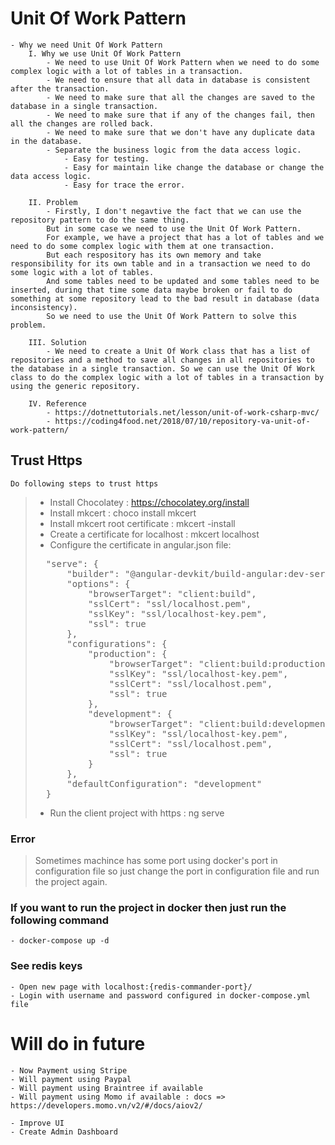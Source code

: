 # Unit Of Work Pattern

    - Why we need Unit Of Work Pattern
        I. Why we use Unit Of Work Pattern
            - We need to use Unit Of Work Pattern when we need to do some complex logic with a lot of tables in a transaction.
            - We need to ensure that all data in database is consistent after the transaction.
            - We need to make sure that all the changes are saved to the database in a single transaction.
            - We need to make sure that if any of the changes fail, then all the changes are rolled back.
            - We need to make sure that we don't have any duplicate data in the database.
            - Separate the business logic from the data access logic.
                - Easy for testing.
                - Easy for maintain like change the database or change the data access logic.
                - Easy for trace the error.

        II. Problem
            - Firstly, I don't negavtive the fact that we can use the repository pattern to do the same thing.
            But in some case we need to use the Unit Of Work Pattern.
            For example, we have a project that has a lot of tables and we need to do some complex logic with them at one transaction.
            But each respository has its own memory and take responsibility for its own table and in a transaction we need to do some logic with a lot of tables.
            And some tables need to be updated and some tables need to be inserted, during that time some data maybe broken or fail to do something at some repository lead to the bad result in database (data inconsistency).
            So we need to use the Unit Of Work Pattern to solve this problem.

        III. Solution
            - We need to create a Unit Of Work class that has a list of repositories and a method to save all changes in all repositories to the database in a single transaction. So we can use the Unit Of Work class to do the complex logic with a lot of tables in a transaction by using the generic repository.

        IV. Reference
            - https://dotnettutorials.net/lesson/unit-of-work-csharp-mvc/
            - https://coding4food.net/2018/07/10/repository-va-unit-of-work-pattern/

## Trust Https

    Do following steps to trust https

> - Install Chocolatey : https://chocolatey.org/install
> - Install mkcert : choco install mkcert
> - Install mkcert root certificate : mkcert -install
> - Create a certificate for localhost : mkcert localhost
> - Configure the certificate in angular.json file:
>   <br/>
><pre>
>   "serve": { 
>       "builder": "@angular-devkit/build-angular:dev-server",
>       "options": {
>           "browserTarget": "client:build",
>           "sslCert": "ssl/localhost.pem",
>           "sslKey": "ssl/localhost-key.pem",
>           "ssl": true
>       },
>       "configurations": {
>           "production": {
>               "browserTarget": "client:build:production",
>               "sslKey": "ssl/localhost-key.pem",
>               "sslCert": "ssl/localhost.pem",
>               "ssl": true
>           },
>           "development": {
>               "browserTarget": "client:build:development",
>               "sslKey": "ssl/localhost-key.pem",
>               "sslCert": "ssl/localhost.pem",
>               "ssl": true
>           }
>       },
>       "defaultConfiguration": "development"
>   }
></pre>
> - Run the client project with https : ng serve

### Error

> Sometimes machince has some port using docker's port in configuration file so just change the port in configuration file and run the project again.

### If you want to run the project in docker then just run the following command

    - docker-compose up -d

### See redis keys

    - Open new page with localhost:{redis-commander-port}/
    - Login with username and password configured in docker-compose.yml file

# Will do in future
    - Now Payment using Stripe
    - Will payment using Paypal
    - Will payment using Braintree if available
    - Will payment using Momo if available : docs => https://developers.momo.vn/v2/#/docs/aiov2/

    - Improve UI
    - Create Admin Dashboard